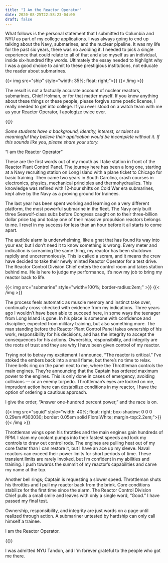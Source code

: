 ```yaml
---
title: "I Am the Reactor Operator"
date: 2020-08-25T22:58:23-04:00
draft: false
---
```


What follows is the personal statement that I submitted to Columbia and NYU as
part of my college applications. I was always going to end up talking about the
Navy, submarines, and the nuclear pipeline. It was my life for the past six
years, there was no avoiding it. I needed to pick a single experience that
could relate to all of that and also myself as an individual, inside
six-hundred fifty words. Ultimately the essay needed to highlight why I was a
good choice to admit to these prestigious institutions, not educate the reader
about submarines.

{{< img src="ship" style="width: 35%; float: right;">}}
{{< /img >}}

The result is not a factually accurate account of nuclear reactors, submarines,
Chief Holman, or for that matter myself. If you know anything about these
things or these people, please forgive some poetic license, I really needed to
get into college. If you ever stood on a watch team with me as your Reactor
Operator, I apologize twice over.

{{<fleuron>}}

*Some students have a background, identity, interest, or talent so meaningful
they believe their application would be incomplete without it. If this sounds
like you, please share your story.*

“I am the Reactor Operator”

These are the first words out of my mouth as I take station in front of the
Reactor Plant Control Panel. The journey here has been a long one, starting at
a Navy recruiting station on Long Island with a plane ticket to Chicago for
basic training. Then came two years in South Carolina, crash courses in
electronics, physics, mechanical principles and thermohydraulics. This
knowledge was refined with 12-hour shifts on Cold War era submarines, kept
alive by the Navy as a proving ground for trainees.

The last year has been spent working and learning on a very different platform,
the most powerful submarine in the fleet. The Navy only built three
Seawolf-class subs before Congress caught on to their three-billion dollar
price tag and today one of their massive propulsion reactors belongs to me. I
revel in my success for less than an hour before it all starts to come apart.

The audible alarm is underwhelming, like a gnat that has found its way into
your ear, but I don’t need it to know something is wrong. Every meter and
indication is screaming the same thing, my reactor has been shutdown rapidly
and unceremoniously. This is called a scram, and it means the crew have decided
to take their newly minted Reactor Operator for a test drive. The Reactor
Control Division Chief enters the control room and takes station behind me. He
is here to judge my performance, it’s now my job to bring my reactor back to
life.

{{< img src="submarine" style="width=100%; border-radius:2em;" >}}
{{< /img >}}

The process feels automatic as muscle memory and instinct take over,
continually cross-checked with evidence from my indications. Three years ago I
wouldn’t have been able to succeed here, in some ways the teenager from Long
Island is gone. In his place is someone with confidence and discipline,
expected from military training, but also something more. The man standing
before the Reactor Plant Control Panel takes ownership of his work,
responsibility for his decisions, and has the integrity to accept the
consequences for his actions. Ownership, responsibility, and integrity are the
roots of trust and they are why I have been given control of my reactor.

Trying not to betray my excitement I announce, “The reactor is critical.” I’ve
stoked the embers back into a small flame, but there’s no time to relax. Three
bells ring on the panel next to me, where the Throttleman controls the main
engines. They’re announcing that the Captain has ordered maximum power to the
engines. This is only done in cases of emergency, avoiding collisions — or an
enemy torpedo. Throttleman’s eyes are locked on me, imprudent action here can
destabilize conditions in my reactor, I have the option of ordering a cautious
approach.

I give the order, “Answer one-hundred percent power,” and the race is on.

{{< img src="squid" style="width: 40%; float: right; box-shadow: 0 0 0 0.29em #303030; border: 0.05em solid FloralWhite; margin-top:2.2em;">}}
{{< /img >}}

Throttleman wings open his throttles and the main engines gain hundreds of RPM.
I slam my coolant pumps into their fastest speeds and lock my controls to draw
out control rods. The engines are pulling heat out of my core faster than I can
restore it, but I have an ace up my sleeve. Naval reactors can exceed their
power limits for short periods of time. These transient limits are rarely
invoked, but I’m confident in my abilities and training. I push towards the
summit of my reactor’s capabilities and carve my name at the top.

Another bell rings; Captain is requesting a slower speed. Throttleman shuts his
throttles and I pull my reactor back from the brink. Core conditions stabilize
for the first time since the alarm. The Reactor Control Division Chief pulls a
small smile and leaves with only a single word, “Good.” I have passed my final
test.

Ownership, responsibility, and integrity are just words on a page until
realized through action. A submariner untested by hardship can only call
himself a trainee.

I am the Reactor Operator.

{{<fleuron>}}

I was admitted NYU Tandon, and I'm forever grateful to the people who got me
there.
